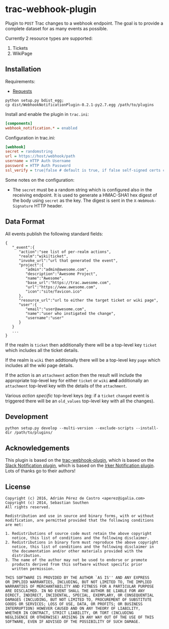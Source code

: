 # trac-webhook-plugin

Plugin to ```POST``` Trac changes to a webhook endpoint.
The goal is to provide a complete dataset for as many events as possible.

Currently 2 resource types are supported:
 1. Tickets
 1. WikiPage

## Installation

Requirements:

* [Requests](https://pypi.python.org/pypi/requests)

```
python setup.py bdist_egg;
cp dist/WebhookNotificationPlugin-0.2.1-py2.7.egg /path/to/plugins
```

Install and enable the plugin in `trac.ini`:

```ini
[components]
webhook_notification.* = enabled
```

Configuration in trac.ini:

```ini
[webhook]
secret = randomstring
url = https://host/webhook/path
username = HTTP Auth Username
password = HTTP Auth Password
ssl_verify = true|false # default is true, if false self-signed certs can be used
```

Some notes on the configuration:

* The `secret` must be a random string which is configured also in the
  receiving endpoint. It is used to generate a HMAC-SHA1 hex digest of the
  body using `secret` as the key. The digest is sent in the
  `X-WebHook-Signature` HTTP header.

## Data Format
All events publish the following standard fields: 
```
{
   "_event":{
      "action":"see list of per-realm actions",
      "realm":"wiki|ticket",
      "invoke_url":"url that generated the event",
      "project":{
         "admin":"admin@awesome.com",
         "description":"Awesome Project",
         "name":"Awesome",
         "base_url":"https://trac.awesome.com",
         "url":"https://www.awesome.com",
         "icon":"site/favicon.ico"
      },
      "resource_url":"url to either the target ticket or wiki page",
      "user":{
         "email":"user@awesome.com",
         "name":"user who instigated the change",
         "username":"user"
      }
   }
   ...
}
```
If the realm is `ticket` then additionally there will be a top-level key `ticket` which includes all the ticket details.

If the realm is `wiki` then addtionally there will be a top-level key `page` which includes all the wiki page details.

If the action is an `attachment` action then the result will include the appropriate top-level key for either `ticket` or `wiki` **and** additionally an `attachment` top-level key with the details of the `attachment`.

Various *action specific* top-level keys (eg: if a `ticket` `changed` event is triggered there will be an `old_values` top-level key with all the changes).


## Development

```python setup.py develop --multi-version --exclude-scripts --install-dir /path/to/plugins/```

## Acknowledgements

This plugin is based on the [trac-webhook-plugin](https://github.com/aperezdc/trac-webhook-plugin),
which is based on the [Slack Notification plugin](https://github.com/mandic-cloud/trac-slack-plugin),
which is based on the [Irker Notification plugin](https://github.com/Southen/trac-irker-plugin).
Lots of thanks go to their authors!


## License

```
Copyright (c) 2016, Adrián Pérez de Castro <aperez@igalia.com>
Copyright (c) 2014, Sebastian Southen
All rights reserved.

Redistribution and use in source and binary forms, with or without
modification, are permitted provided that the following conditions
are met:

1. Redistributions of source code must retain the above copyright
   notice, this list of conditions and the following disclaimer.
2. Redistributions in binary form must reproduce the above copyright
   notice, this list of conditions and the following disclaimer in
   the documentation and/or other materials provided with the
   distribution.
3. The name of the author may not be used to endorse or promote
   products derived from this software without specific prior
   written permission.

THIS SOFTWARE IS PROVIDED BY THE AUTHOR `AS IS'' AND ANY EXPRESS
OR IMPLIED WARRANTIES, INCLUDING, BUT NOT LIMITED TO, THE IMPLIED
WARRANTIES OF MERCHANTABILITY AND FITNESS FOR A PARTICULAR PURPOSE
ARE DISCLAIMED. IN NO EVENT SHALL THE AUTHOR BE LIABLE FOR ANY
DIRECT, INDIRECT, INCIDENTAL, SPECIAL, EXEMPLARY, OR CONSEQUENTIAL
DAMAGES (INCLUDING, BUT NOT LIMITED TO, PROCUREMENT OF SUBSTITUTE
GOODS OR SERVICES; LOSS OF USE, DATA, OR PROFITS; OR BUSINESS
INTERRUPTION) HOWEVER CAUSED AND ON ANY THEORY OF LIABILITY,
WHETHER IN CONTRACT, STRICT LIABILITY, OR TORT (INCLUDING
NEGLIGENCE OR OTHERWISE) ARISING IN ANY WAY OUT OF THE USE OF THIS
SOFTWARE, EVEN IF ADVISED OF THE POSSIBILITY OF SUCH DAMAGE.
```
